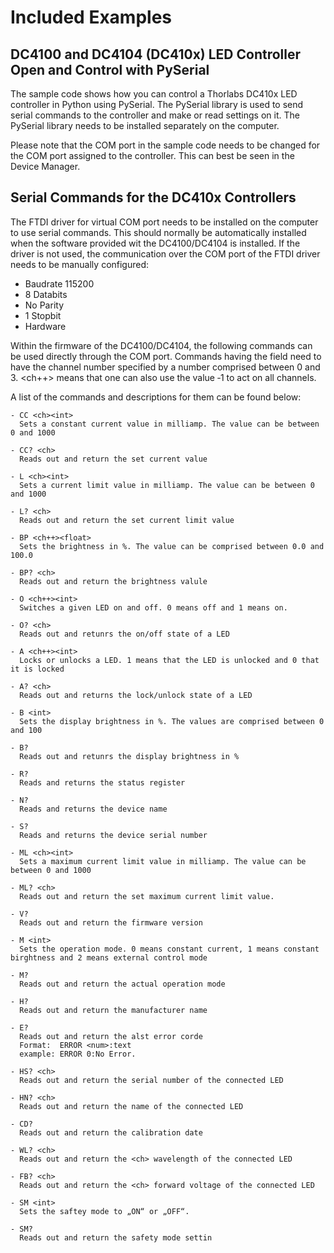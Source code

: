 # Included Examples

## DC4100 and DC4104 (DC410x) LED Controller Open and Control with PySerial

The sample code shows how you can control a Thorlabs DC410x LED controller in Python using PySerial. The PySerial library is used to send serial commands to the controller and make or read settings on it. The PySerial library needs to be installed separately on the computer.

Please note that the COM port in the sample code needs to be changed for the COM port assigned to the controller. This can best be seen in the Device Manager.

## Serial Commands for the DC410x Controllers

The FTDI driver for virtual COM port needs to be installed on the computer to use serial commands. This should normally be automatically installed when the software provided wit the DC4100/DC4104 is installed. If the driver is not used, the communication over the COM port of the FTDI driver needs to be manually configured:

- Baudrate 115200
- 8 Databits
- No Parity
- 1 Stopbit
- Hardware

Within the firmware of the DC4100/DC4104, the following commands can be used directly through the COM port. Commands having the field <ch> need to have the channel number specified by a number comprised between 0 and 3. <ch++> means that one can also use the value ‐1 to act on all channels.

A list of the commands and descriptions for them can be found below:
```
- CC <ch><int>
  Sets a constant current value in milliamp. The value can be between 0 and 1000
  
- CC? <ch>
  Reads out and return the set current value

- L <ch><int>
  Sets a current limit value in milliamp. The value can be between 0 and 1000

- L? <ch>
  Reads out and return the set current limit value

- BP <ch++><float>
  Sets the brightness in %. The value can be comprised between 0.0 and 100.0

- BP? <ch>
  Reads out and return the brightness valule

- O <ch++><int>
  Switches a given LED on and off. 0 means off and 1 means on.

- O? <ch>
  Reads out and retunrs the on/off state of a LED

- A <ch++><int>
  Locks or unlocks a LED. 1 means that the LED is unlocked and 0 that it is locked

- A? <ch>
  Reads out and returns the lock/unlock state of a LED

- B <int>
  Sets the display brightness in %. The values are comprised between 0 and 100

- B?
  Reads out and retunrs the display brightness in %

- R?
  Reads and returns the status register
  
- N?
  Reads and returns the device name
  
- S?
  Reads and returns the device serial number

- ML <ch><int>
  Sets a maximum current limit value in milliamp. The value can be between 0 and 1000

- ML? <ch>
  Reads out and return the set maximum current limit value.

- V?
  Reads out and return the firmware version

- M <int>
  Sets the operation mode. 0 means constant current, 1 means constant birghtness and 2 means external control mode

- M?
  Reads out and return the actual operation mode

- H?
  Reads out and return the manufacturer name

- E?
  Reads out and return the alst error corde  
  Format:  ERROR <num>:text
  example: ERROR 0:No Error.

- HS? <ch>
  Reads out and return the serial number of the connected LED

- HN? <ch>
  Reads out and return the name of the connected LED

- CD?
  Reads out and return the calibration date

- WL? <ch>
  Reads out and return the <ch> wavelength of the connected LED

- FB? <ch>
  Reads out and return the <ch> forward voltage of the connected LED

- SM <int>
  Sets the saftey mode to „ON“ or „OFF“.

- SM?
  Reads out and return the safety mode settin
```
